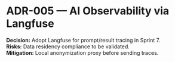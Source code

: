 # ADR-005 — AI Observability via Langfuse
**Decision:** Adopt Langfuse for prompt/result tracing in Sprint 7.  
**Risks:** Data residency compliance to be validated.  
**Mitigation:** Local anonymization proxy before sending traces.
